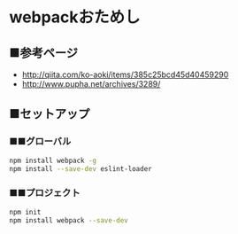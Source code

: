 # webpackおためし

## ■参考ページ
* http://qiita.com/ko-aoki/items/385c25bcd45d40459290
* http://www.pupha.net/archives/3289/

## ■セットアップ
### ■■グローバル

```bash
npm install webpack -g
npm install --save-dev eslint-loader
```

### ■■プロジェクト

```bash
npm init
npm install webpack --save-dev
```
